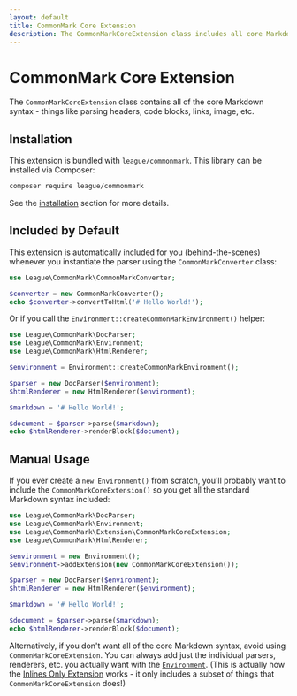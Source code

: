 ```yaml
---
layout: default
title: CommonMark Core Extension
description: The CommonMarkCoreExtension class includes all core Markdown syntax
---
```


# CommonMark Core Extension

The `CommonMarkCoreExtension` class contains all of the core Markdown syntax - things like parsing headers, code blocks, links, image, etc.

## Installation

This extension is bundled with `league/commonmark`. This library can be installed via Composer:

```bash
composer require league/commonmark
```

See the [installation](/1.3/installation/) section for more details.

## Included by Default

This extension is automatically included for you (behind-the-scenes) whenever you instantiate the parser using the `CommonMarkConverter` class:

```php
use League\CommonMark\CommonMarkConverter;

$converter = new CommonMarkConverter();
echo $converter->convertToHtml('# Hello World!');
```

Or if you call the `Environment::createCommonMarkEnvironment()` helper:

```php
use League\CommonMark\DocParser;
use League\CommonMark\Environment;
use League\CommonMark\HtmlRenderer;

$environment = Environment::createCommonMarkEnvironment();

$parser = new DocParser($environment);
$htmlRenderer = new HtmlRenderer($environment);

$markdown = '# Hello World!';

$document = $parser->parse($markdown);
echo $htmlRenderer->renderBlock($document);
```

## Manual Usage

If you ever create a `new Environment()` from scratch, you'll probably want to include the `CommonMarkCoreExtension()` so you get all the standard Markdown syntax included:

```php
use League\CommonMark\DocParser;
use League\CommonMark\Environment;
use League\CommonMark\Extension\CommonMarkCoreExtension;
use League\CommonMark\HtmlRenderer;

$environment = new Environment();
$environment->addExtension(new CommonMarkCoreExtension());

$parser = new DocParser($environment);
$htmlRenderer = new HtmlRenderer($environment);

$markdown = '# Hello World!';

$document = $parser->parse($markdown);
echo $htmlRenderer->renderBlock($document);
```

Alternatively, if you don't want all of the core Markdown syntax, avoid using `CommonMarkCoreExtension`.  You can always add just the individual parsers, renderers, etc. you actually want with the [`Environment`](/1.3/customization/environment/).  (This is actually how the [Inlines Only Extension](/1.3/extensions/inlines-only/) works - it only includes a subset of things that `CommonMarkCoreExtension` does!)
